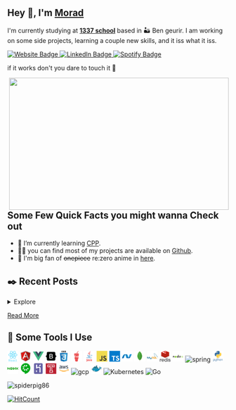 <h2>Hey 👋, I'm <a href="https://www.twitter.com">Morad</a></h2>
<p>I'm currently studying at <strong><a href="https://www.1337.ma/"> 1337 school</a></strong> based in 🏜️ Ben geurir. I am working on some side projects, learning a couple new skills, and it iss what it iss.</p>
   <p>
      <a href="https://www.twitter.com">
         <img src="https://img.shields.io/badge/-1337.ma-4E69C8?style=flat-square&amp;labelColor=4E69C8&amp;logo=Firefox&amp;link=https://www.twitter.com" alt="Website Badge">
      </a>
      <a href="https://www.linkedin.com/in/morad-abahni-99495323b/">
         <img src="https://img.shields.io/badge/-@moradab-0077B5?style=flat-square&amp;labelColor=0077B5&amp;logo=LinkedIn&amp;link=https://www.linkedin.com/in/morad-abahni-99495323b/" alt="LinkedIn Badge">
      </a> 
      <a href="https://open.spotify.com/user/31qpgykymbgnfsn3bxkqgl5klj3u">
         <img src="https://img.shields.io/badge/-@Czar%20slayer-1ED760?style=flat-square&amp;labelColor=fff&amp;logo=Spotify&amp;link=https://open.spotify.com/user/31qpgykymbgnfsn3bxkqgl5klj3u" alt="Spotify Badge">
      </a>
   </p>
<p>if it works don't you dare to touch it 🤫</p>
<img align="right" src="https://gifdb.com/images/high/cartoon-character-louise-belcher-coding-is-fun-ctmkcciuc1gyxos2.gif" width="500" height="300"/>
<h2>Some Few Quick Facts you might wanna Check out</h2>
<ul>
   <li>🔭 I’m currently learning <a href="https://github.com/Czarslayer/cpp_project-42">CPP</a>.</li>
   <li>👨‍💻 you can find most of my projects are available on <a href="https://github.com/Czarslayer">Github</a>.</li>
   <li>📝 I'm big fan of <del>onepiece</del> re:zero anime in <a href="https://aniwave.to/watch/rezero-starting-life-in-another-world.jv78/ep-1">here</a>.</li>
</ul>
<h2>✒️ Recent Posts</h2>
<details>
   <summary>Explore</summary>
   <li><a target="_blank" href="https://blog.stanleylim.me/maximizing-efficiency-and-impact---why-i-choose-mermaid-for-graph-creation">Maximizing Efficiency and Impact - Why I Choose Mermaid for Graph Creation — June 19, 2023</a></li>
   <li><a target="_blank" href="https://blog.stanleylim.me/til-how-casing-can-break-netlify-functions">TIL How Casing Can Break Netlify Functions — February 27, 2023</a></li>
   <li><a target="_blank" href="https://blog.stanleylim.me/godaddy-redirect-hack">GoDaddy Redirect Hack — December 20, 2022</a></li>
   <li><a target="_blank" href="https://blog.stanleylim.me/airpods-not-charging-on-windows">Airpods Not Charging on Windows — August 19, 2022</a></li>
   <li><a target="_blank" href="https://blog.stanleylim.me/the-fastest-way-to-develop-and-deploy-your-next-project">⚡ The Fastest Way to Develop and Deploy Your Next Project — June 09, 2022</a></li>
</details>
<p><a target="_blank" href="https://blog.stanleylim.me">Read More</a></p>
<h2>🚀 Some Tools I Use</h2>
<p align="left">
   <img src="https://raw.githubusercontent.com/devicons/devicon/master/icons/react/react-original-wordmark.svg" alt="react" width="25" height="25" />
   <link rel="stylesheet" href="https://cdn.jsdelivr.net/gh/devicons/devicon@v2.15.1/devicon.min.css">
   <img src="https://raw.githubusercontent.com/devicons/devicon/master/icons/angularjs/angularjs-original.svg" alt="angular-js" width="25" height="25" />
   <img src="https://raw.githubusercontent.com/devicons/devicon/master/icons/vuejs/vuejs-original.svg" alt="vue" width="25" height="25" />
   <img src="https://raw.githubusercontent.com/devicons/devicon/master/icons/bootstrap/bootstrap-plain.svg" alt="bootstrap" width="25" height="25" />
   <img src="https://raw.githubusercontent.com/devicons/devicon/master/icons/css3/css3-original-wordmark.svg" alt="css3" width="25" height="25" />
   <img src="https://raw.githubusercontent.com/devicons/devicon/master/icons/gulp/gulp-plain.svg" alt="gulp" width="25" height="25" />
   <img src="https://raw.githubusercontent.com/devicons/devicon/master/icons/java/java-original-wordmark.svg" alt="java" width="25" height="25" />
   <img src="https://raw.githubusercontent.com/devicons/devicon/master/icons/javascript/javascript-original.svg" alt="javascript" width="25" height="25" />
   <img src="https://raw.githubusercontent.com/devicons/devicon/master/icons/typescript/typescript-original.svg" alt="typescript" width="25" height="25" />
   <img src="https://raw.githubusercontent.com/devicons/devicon/master/icons/dot-net/dot-net-original.svg" alt=".NET" width="25" height="25" />
   <img src="https://raw.githubusercontent.com/devicons/devicon/master/icons/mongodb/mongodb-original.svg" alt="mongodb" width="25" height="25" />
   <img src="https://raw.githubusercontent.com/devicons/devicon/master/icons/mysql/mysql-original-wordmark.svg" alt="mysql" width="25" height="25" />
   <img src="https://raw.githubusercontent.com/devicons/devicon/master/icons/redis/redis-original-wordmark.svg" alt="redis" width="25" height="25" />
   <img src="https://raw.githubusercontent.com/devicons/devicon/master/icons/nodejs/nodejs-original-wordmark.svg" alt="nodejs" width="25" height="25" />
   <img src="https://www.vectorlogo.zone/logos/springio/springio-icon.svg" alt="spring" width="25" height="25" />
   <img src="https://raw.githubusercontent.com/devicons/devicon/master/icons/python/python-original-wordmark.svg" alt="python" width="25" height="25" />
   <img src="https://raw.githubusercontent.com/devicons/devicon/master/icons/nginx/nginx-original.svg" alt="nginx" width="25" height="25" />
   <img src="https://raw.githubusercontent.com/devicons/devicon/master/icons/cucumber/cucumber-plain.svg" alt="cucumber" width="25" height="25" />
   <img src="https://raw.githubusercontent.com/devicons/devicon/master/icons/heroku/heroku-plain.svg" alt="heroku" width="25" height="25" />
   <img src="https://raw.githubusercontent.com/devicons/devicon/master/icons/travis/travis-plain.svg" alt="travis" width="25" height="25" />
   <img src="https://raw.githubusercontent.com/github/explore/80688e429a7d4ef2fca1e82350fe8e3517d3494d/topics/aws/aws.png" alt="aws" width="25" height="25" />
   <img src="https://www.vectorlogo.zone/logos/google_cloud/google_cloud-icon.svg" alt="gcp" width="25" height="25" />
   <img src="https://raw.githubusercontent.com/devicons/devicon/master/icons/docker/docker-original.svg" alt="Docker" width="25" height="25" />
   <img src="https://www.vectorlogo.zone/logos/kubernetes/kubernetes-icon.svg" alt="Kubernetes" width="25" height="25" />
   <img src="https://cdn.jsdelivr.net/gh/devicons/devicon/icons/go/go-original.svg" alt="Go" width="25" height="25" />
</p>
<img src="https://github-readme-stats.vercel.app/api?username=spiderpig86&show_icons=true&count_private=true" alt="spiderpig86" />
<p><a href="http://hits.dwyl.com/spiderpig86/spiderpig86/spiderpig86.svg?style=flat-square"><img src="https://hits.dwyl.com/spiderpig86/spiderpig86/spiderpig86.svg?style=flat-square" alt="HitCount"></a></p>
